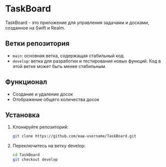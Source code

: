 # TaskBoard

TaskBoard - это приложение для управления задачами и досками, созданное на Swift и Realm.

## Ветки репозитория

- `main`: основная ветка, содержащая стабильный код.
- `develop`: ветка для разработки и тестирования новых функций. Код в этой ветке может быть менее стабильным. 

## Функционал

- Создание и удаление досок
- Отображение общего количества досок

## Установка

1. Клонируйте репозиторий:
   ```bash
   git clone https://github.com/ваш-username/TaskBoard.git

2. Переключитесь на ветку develop:
    ```bash
    cd TaskBoard
    git checkout develop

